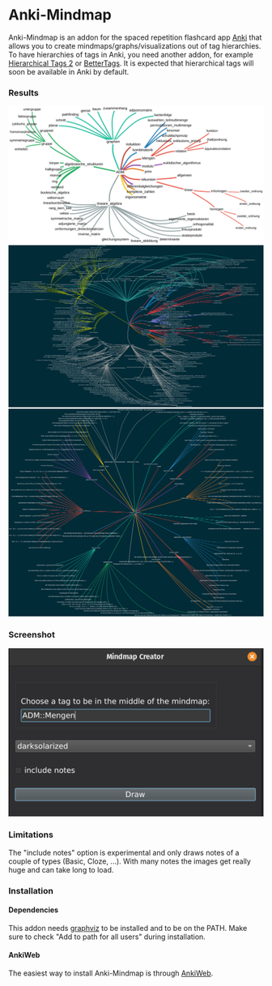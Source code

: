 # Anki-Mindmap
Anki-Mindmap is an addon for the spaced repetition flashcard app [Anki](https://apps.ankiweb.net/) that allows you to create mindmaps/graphs/visualizations out of tag hierarchies. To have hierarchies of tags in Anki, you need another addon, for example [Hierarchical Tags 2](https://github.com/glutanimate/hierarchical-tags) or [BetterTags](https://www.patreon.com/posts/bettertags-v1-0-36497547). It is expected that hierarchical tags will soon be available in Anki by default.

### Results
![](images/ADM.svg)
![](images/ADM_with_notes.svg)
![](images/lineare_algebra_with_notes.svg)


### Screenshot
![](images/mindmap_creator_dialog.png)

### Limitations
The "include notes" option is experimental and only draws notes of a couple of types (Basic, Cloze, ...). With many notes the images get really huge and can take long to load.

### Installation
#### Dependencies
This addon needs [graphviz](https://graphviz.org/download/) to be installed and to be on the PATH.
Make sure to check "Add to path for all users" during installation.

#### AnkiWeb
The easiest way to install Anki-Mindmap is through [AnkiWeb](https://ankiweb.net/shared/info/965278890).
